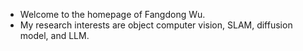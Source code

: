 - Welcome to the homepage of Fangdong Wu.
- My research interests are object computer vision, SLAM, diffusion model, and LLM. 
